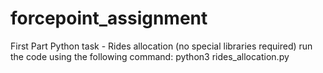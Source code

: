 # forcepoint_assignment
First Part
Python task - Rides allocation (no special libraries required)
run the code using the following command: python3 rides_allocation.py



